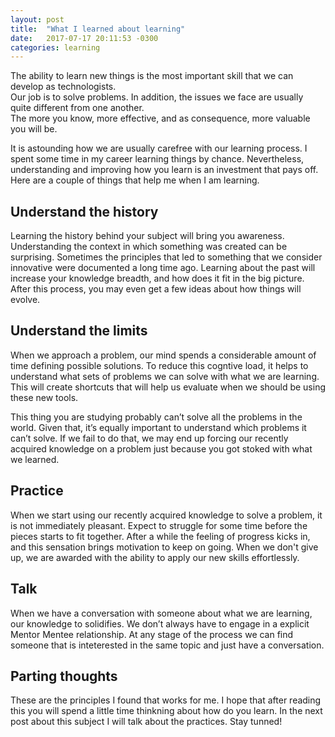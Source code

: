 ```yaml
---
layout: post
title:  "What I learned about learning"
date:   2017-07-17 20:11:53 -0300
categories: learning
---
```

The ability to learn new things is the most important skill that we can develop as technologists.  
Our job is to solve problems. In addition, the issues we face are usually quite different from one another.  
The more you know, more effective, and as consequence, more valuable you will be.

It is astounding how we are usually carefree with our learning process.
I spent some time in my career learning things by chance.
Nevertheless, understanding and improving how you learn is an investment that pays off.
Here are a couple of things that help me when I am learning.

## Understand the history
Learning the history behind your subject will bring you awareness.
Understanding the context in which something was created can be surprising.
Sometimes the principles that led to something that we consider innovative were documented a long time ago.
Learning about the past will increase your knowledge breadth, and how does it fit in the big picture.  
After this process, you may even get a few ideas about how things will evolve.

## Understand the limits
When we approach a problem, our mind spends a considerable amount of time defining possible solutions.
To reduce this cogntive load, it helps to understand what sets of problems we can solve with what we are learning.
This will create shortcuts that will help us evaluate when we should be using these new tools.

This thing you are studying probably can’t solve all the problems in the world.
Given that, it’s equally important to understand which problems it can’t solve.
If we fail to do that, we may end up forcing our recently acquired knowledge on a problem just because you got stoked with what we learned.

## Practice
When we start using our recently acquired knowledge to solve a problem, it is not immediately pleasant.
Expect to struggle for some time before the pieces starts to fit together.
After a while the feeling of progress kicks in, and this sensation brings motivation to keep on going.
When we don't give up, we are awarded with the ability to apply our new skills effortlessly.

## Talk
When we have a conversation with someone about what we are learning, our knowledge to solidifies.
We don’t always have to engage in a explicit Mentor Mentee relationship.
At any stage of the process we can find someone that is inteterested in the same topic and just have a conversation.

## Parting thoughts
These are the principles I found that works for me.
I hope that after reading this you will spend a little time thinkning about how do you learn.
In the next post about this subject I will talk about the practices. Stay tunned!
